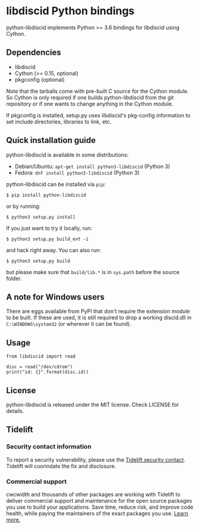 # libdiscid Python bindings

python-libdiscid implements Python >= 3.6 bindings for libdiscid using Cython.

## Dependencies

* libdiscid
* Cython (>= 0.15, optional)
* pkgconfig (optional)

Note that the tarballs come with pre-built C source for the Cython module. So
Cython is only required if one builds python-libdiscid from the git repository
or if one wants to change anything in the Cython module.

If pkgconfig is installed, setup.py uses libdiscid's pkg-config information to
set include directories, libraries to link, etc.

## Quick installation guide

python-libdiscid is available in some distributions:

* Debian/Ubuntu: `apt-get install python3-libdiscid` (Python 3)
* Fedora: `dnf install python3-libdiscid` (Python 3)

python-libdiscid can be installed via `pip`:
```
$ pip install python-libdiscid
```
or by running:
```
$ python3 setup.py install
```

If you just want to try it locally, run:
```
$ python3 setup.py build_ext -i
```
and hack right away. You can also run:
```
$ python3 setup.py build
```
but please make sure that `build/lib.*` is in `sys.path` before the source
folder.

## A note for Windows users

There are eggs available from PyPI that don't require the extension module to be
built. If these are used, it is still required to drop a working discid.dll in
`C:\WINDOWS\system32` (or wherever it can be found).

## Usage

```python3
from libdiscid import read

disc = read("/dev/cdrom")
print("id: {}".format(disc.id))
```

## License

python-libdiscid is released under the MIT license. Check LICENSE for details.

## Tidelift

### Security contact information

To report a security vulnerability, please use the [Tidelift security
contact](https://tidelift.com/security). Tidelift will coorindate the fix and disclosure.

### Commercial support

cwcwidth and thousands of other packages are working with Tidelift to deliver commercial support and
maintenance for the open source packages you use to build your applications. Save time, reduce risk,
and improve code health, while paying the maintainers of the exact packages you use. [Learn
more.](https://tidelift.com/subscription/pkg/pypi-cwcwidth?utm_source=pypi-cwcwidth&utm_medium=referral&utm_campaign=enterprise&utm_term=repo)
